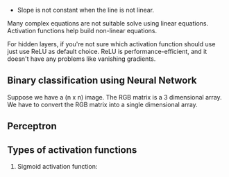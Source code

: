 - Slope is not constant when the line is not linear. 

Many complex equations are not suitable solve using linear equations.
Activation functions help build non-linear equations.

For hidden layers, if you're not sure which activation function should use just use ReLU as default choice. ReLU is performance-efficient, and it doesn't have any problems like vanishing gradients. 


## Binary classification using Neural Network

Suppose we have a (n x n) image. The RGB matrix is a 3 dimensional array. We have to convert the RGB matrix into a single dimensional array.  

## Perceptron



## Types of activation functions 

1. Sigmoid activation function: 